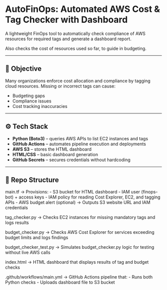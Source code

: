 # AutoFinOps: Automated AWS Cost & Tag Checker with Dashboard

A lightweight FinOps tool to automatically check compliance of AWS resources for required tags and generate a dashboard report. 

Also checks the cost of resources used so far, to guide in budgeting.

---

## 🚀 Objective

Many organizations enforce cost allocation and compliance by tagging cloud resources. Missing or incorrect tags can cause:

- Budgeting gaps
- Compliance issues
- Cost tracking inaccuracies
---

## ⚙️ Tech Stack

- **Python (Boto3)** – queries AWS APIs to list EC2 instances and tags
- **GitHub Actions** – automates pipeline execution and deployments
- **AWS S3** – stores the HTML dashboard
- **HTML/CSS** – basic dashboard generation
- **GitHub Secrets** – secures credentials without hardcoding

---

## 📁 Repo Structure

main.tf
    → Provisions:
         - S3 bucket for HTML dashboard
         - IAM user (finops-bot) + access keys
         - IAM policy for reading Cost Explorer, EC2, and tagging APIs
         - AWS budget alert (optional)
    → Outputs S3 website URL and IAM credentials

tag_checker.py
    → Checks EC2 instances for missing mandatory tags and logs results

budget_checker.py
    → Checks AWS Cost Explorer for services exceeding budget limits and logs findings

budget_checker_test.py
    → Simulates budget_checker.py logic for testing without live AWS calls

index.html
    → HTML dashboard that displays results of tag and budget checks

.github/workflows/main.yml
    → GitHub Actions pipeline that:
         - Runs both Python checks
         - Uploads dashboard file to S3 bucket


